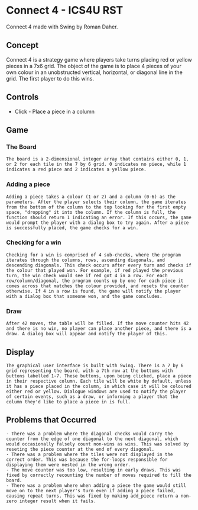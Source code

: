 # Connect 4 - ICS4U RST
Connect 4 made with Swing by Roman Daher.

## Concept
Connect 4 is a strategy game where players take turns placing red or yellow pieces in a 7x6 grid. The object of the game is to place 4 pieces of your own colour in an unobstructed vertical, horizontal, or diagonal line in the grid. The first player to do this wins.

## Controls
- Click - Place a piece in a column

## Game
### The Board
    The board is a 2-dimensional integer array that contains either 0, 1, or 2 for each tile in the 7 by 6 grid. 0 indicates no piece, while 1 indicates a red piece and 2 indicates a yellow piece. 
### Adding a piece
    Adding a piece takes a colour (1 or 2) and a column (0-6) as the parameters. After the player selects their column, the game iterates from the bottom of the column to the top looking for the first empty space, "dropping" it into the column. If the column is full, the function should return 1 indicating an error. If this occurs, the game would prompt the player with a dialog box to try again. After a piece is successfully placed, the game checks for a win.
### Checking for a win
    Checking for a win is comprised of 4 sub-checks, where the program iterates through the columns, rows, ascending diagonals, and descending diagonals. This check occurs after every turn and checks if the colour that played won. For example, if red played the previous turn, the win check would see if red got 4 in a row. For each row/column/diagonal, the program counts up by one for each piece it comes across that matches the colour provided, and resets the counter otherwise. If 4 in a row is found, the game will notify the player with a dialog box that someone won, and the game concludes. 
### Draw
    After 42 moves, the table will be filled. If the move counter hits 42 and there is no win, no player can place another piece, and there is a draw. A dialog box will appear and notify the player of this.
## Display
    The graphical user interface is built with Swing. There is a 7 by 6 grid representing the board, with a 7th row at the bottoms with buttons labelled 1-7. These buttons, upon being clicked, place a piece in their respective column. Each tile will be white by default, unless it has a piece placed in the column, in which case it will be coloured either red or yellow. Dialogue windows are used to notify the player of certain events, such as a draw, or informing a player that the column they'd like to place a piece in is full. 
## Problems that Occurred
    - There was a problem where the diagonal checks would carry the counter from the edge of one diagonal to the next diagonal, which would occasionally falsely count non-wins as wins. This was solved by reseting the piece counter at the end of every diagonal.
    - There was a problem where the tiles were not displayed in the correct order. This was because the for-loops responsible for displaying them were nested in the wrong order. 
    - The move counter was too low, resulting in early draws. This was fixed by correctly recounting the number of moves required to fill the board.
    - There was a problem where when adding a piece the game would still move on to the next player's turn even if adding a piece failed, causing repeat turns. This was fixed by making add_piece return a non-zero integer result when it fails.
